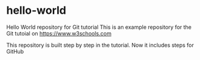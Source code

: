 # hello-world
Hello World repository for Git tutorial
This is an example repository for the Git tutoial on https://www.w3schools.com

This repository is built step by step in the tutorial.
Now it includes steps for GitHub
